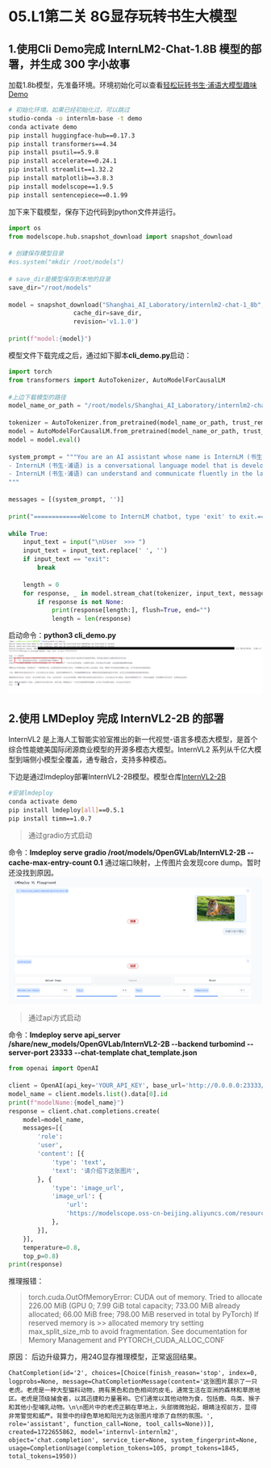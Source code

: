 # 05.L1第二关 8G显存玩转书生大模型

## 1.使用Cli Demo完成 InternLM2-Chat-1.8B 模型的部署，并生成 300 字小故事

加载1.8b模型，先准备环境。环境初始化可以查看[轻松玩转书生·浦语大模型趣味 Demo](https://github.com/InternLM/tutorial/blob/camp1/helloworld/hello_world.md)
```bash
# 初始化环境。如果已经初始化过，可以跳过
studio-conda -o internlm-base -t demo
conda activate demo
pip install huggingface-hub==0.17.3
pip install transformers==4.34 
pip install psutil==5.9.8
pip install accelerate==0.24.1
pip install streamlit==1.32.2 
pip install matplotlib==3.8.3 
pip install modelscope==1.9.5
pip install sentencepiece==0.1.99
```

加下来下载模型，保存下边代码到python文件并运行。
```python
import os
from modelscope.hub.snapshot_download import snapshot_download

# 创建保存模型目录
#os.system("mkdir /root/models")

# save_dir是模型保存到本地的目录
save_dir="/root/models"

model = snapshot_download("Shanghai_AI_Laboratory/internlm2-chat-1_8b", 
                  cache_dir=save_dir, 
                  revision='v1.1.0')

print(f"model:{model}")
```

模型文件下载完成之后，通过如下脚本**cli_demo.py**启动：
```python
import torch
from transformers import AutoTokenizer, AutoModelForCausalLM

#上边下载模型的路径
model_name_or_path = "/root/models/Shanghai_AI_Laboratory/internlm2-chat-1_8b"

tokenizer = AutoTokenizer.from_pretrained(model_name_or_path, trust_remote_code=True, device_map='cuda:0')
model = AutoModelForCausalLM.from_pretrained(model_name_or_path, trust_remote_code=True, torch_dtype=torch.bfloat16, device_map='cuda:0')
model = model.eval()

system_prompt = """You are an AI assistant whose name is InternLM (书生·浦语).
- InternLM (书生·浦语) is a conversational language model that is developed by Shanghai AI Laboratory (上海人工智能实验室). It is designed to be helpful, honest, and harmless.
- InternLM (书生·浦语) can understand and communicate fluently in the language chosen by the user such as English and 中文.
"""

messages = [(system_prompt, '')]

print("=============Welcome to InternLM chatbot, type 'exit' to exit.=============")

while True:
    input_text = input("\nUser  >>> ")
    input_text = input_text.replace(' ', '')
    if input_text == "exit":
        break

    length = 0
    for response, _ in model.stream_chat(tokenizer, input_text, messages):
        if response is not None:
            print(response[length:], flush=True, end="")
            length = len(response)
```

启动命令：**python3 cli_demo.py**
![](../images/23-04-01.png)

## 2.使用 LMDeploy 完成 InternVL2-2B 的部署
InternVL2 是上海人工智能实验室推出的新一代视觉-语言多模态大模型，是首个综合性能媲美国际闭源商业模型的开源多模态大模型。InternVL2 系列从千亿大模型到端侧小模型全覆盖，通专融合，支持多种模态。

下边是通过lmdeploy部署InternVL2-2B模型。模型仓库[InternVL2-2B](https://www.modelscope.cn/models/OpenGVLab/InternVL2-2B)
```bash
#安装lmdeploy
conda activate demo
pip install lmdeploy[all]==0.5.1
pip install timm==1.0.7
```
> 通过gradio方式启动

命令：**lmdeploy serve gradio /root/models/OpenGVLab/InternVL2-2B --cache-max-entry-count 0.1**
通过端口映射，上传图片会发现core dump。暂时还没找到原因。
![](../images/23-04-02.png)

> 通过api方式启动

命令：**lmdeploy serve api_server /share/new_models/OpenGVLab/InternVL2-2B --backend turbomind --server-port 23333 --chat-template chat_template.json**
```python
from openai import OpenAI

client = OpenAI(api_key='YOUR_API_KEY', base_url='http://0.0.0.0:23333/v1')
model_name = client.models.list().data[0].id
print(f"modelName:{model_name}")
response = client.chat.completions.create(
    model=model_name,
    messages=[{
        'role':
        'user',
        'content': [{
            'type': 'text',
            'text': '请介绍下这张图片',
        }, {
            'type': 'image_url',
            'image_url': {
                'url':
                'https://modelscope.oss-cn-beijing.aliyuncs.com/resource/tiger.jpeg',
            },
        }],
    }],
    temperature=0.8,
    top_p=0.8)
print(response)
```
推理报错：
> torch.cuda.OutOfMemoryError: CUDA out of memory. Tried to allocate 226.00 MiB (GPU 0; 7.99 GiB total capacity; 733.00 MiB already allocated; 66.00 MiB free; 798.00 MiB reserved in total by PyTorch) If reserved memory is >> allocated memory try setting max_split_size_mb to avoid fragmentation.  See documentation for Memory Management and PYTORCH_CUDA_ALLOC_CONF

原因：
后边升级算力，用24G显存推理模型，正常返回结果。
```
ChatCompletion(id='2', choices=[Choice(finish_reason='stop', index=0, logprobs=None, message=ChatCompletionMessage(content='这张图片展示了一只老虎。老虎是一种大型猫科动物，拥有黑色和白色相间的皮毛，通常生活在亚洲的森林和草原地区。老虎是顶级捕食者，以其迅捷和力量著称。它们通常以其他动物为食，包括鹿、鸟类、猴子和其他小型哺乳动物。\n\n图片中的老虎正躺在草地上，头部微微抬起，眼睛注视前方，显得非常警觉和威严。背景中的绿色草地和阳光为这张图片增添了自然的氛围。', role='assistant', function_call=None, tool_calls=None))], created=1722655862, model='internvl-internlm2', object='chat.completion', service_tier=None, system_fingerprint=None, usage=CompletionUsage(completion_tokens=105, prompt_tokens=1845, total_tokens=1950))
```

<br><br>
<Vssue :title="$title" />
